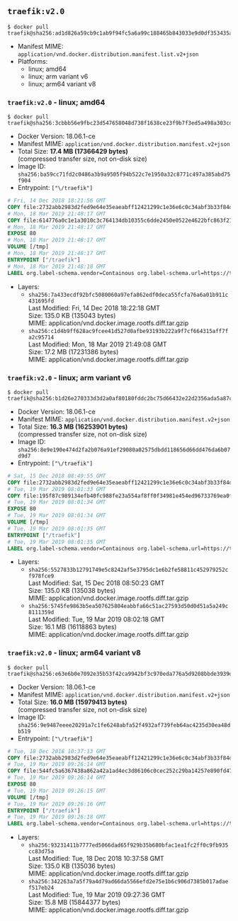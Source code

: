 ## `traefik:v2.0`

```console
$ docker pull traefik@sha256:ad1d826a59cb9c1ab9f94fc5a6a99c188465b843033e9d0df353435a23c5831a
```

-	Manifest MIME: `application/vnd.docker.distribution.manifest.list.v2+json`
-	Platforms:
	-	linux; amd64
	-	linux; arm variant v6
	-	linux; arm64 variant v8

### `traefik:v2.0` - linux; amd64

```console
$ docker pull traefik@sha256:3cbbb56e9fbc23d547658048d738f1638ce23f9b7f3ed5a498a303cd6a6a3197
```

-	Docker Version: 18.06.1-ce
-	Manifest MIME: `application/vnd.docker.distribution.manifest.v2+json`
-	Total Size: **17.4 MB (17366429 bytes)**  
	(compressed transfer size, not on-disk size)
-	Image ID: `sha256:ba59cc71fd2c0486a3b9a9505f94b522c7e1950a32c8771c497a385abd75f904`
-	Entrypoint: `["\/traefik"]`

```dockerfile
# Fri, 14 Dec 2018 18:21:56 GMT
COPY file:2732abb2983d2fed9e64e35eaeabff12421299c1e36e6c0c34abf3b33f84d17f in /etc/ssl/certs/ 
# Mon, 18 Mar 2019 21:48:17 GMT
COPY file:614776a0c1e1a3010c3c764134db10355c6dde2450e0522e4622bfc863f21c3a in / 
# Mon, 18 Mar 2019 21:48:17 GMT
EXPOSE 80
# Mon, 18 Mar 2019 21:48:17 GMT
VOLUME [/tmp]
# Mon, 18 Mar 2019 21:48:17 GMT
ENTRYPOINT ["/traefik"]
# Mon, 18 Mar 2019 21:48:18 GMT
LABEL org.label-schema.vendor=Containous org.label-schema.url=https://traefik.io org.label-schema.name=Traefik org.label-schema.description=A modern reverse-proxy org.label-schema.version=v2.0.0-alpha1 org.label-schema.docker.schema-version=1.0
```

-	Layers:
	-	`sha256:7a433ecdf92bfc5080060a97efa862edf0deca55fcfa76a6a01b911c431695fd`  
		Last Modified: Fri, 14 Dec 2018 18:22:18 GMT  
		Size: 135.0 KB (135043 bytes)  
		MIME: application/vnd.docker.image.rootfs.diff.tar.gzip
	-	`sha256:c1d4b9ff628ac9fcee41d527d0afbe93193b222a9f7cf664315aff7fa2c95714`  
		Last Modified: Mon, 18 Mar 2019 21:49:08 GMT  
		Size: 17.2 MB (17231386 bytes)  
		MIME: application/vnd.docker.image.rootfs.diff.tar.gzip

### `traefik:v2.0` - linux; arm variant v6

```console
$ docker pull traefik@sha256:b1d26e270333d3d2a0af80180fddc2bc75d66432e22d2356ada5a87c5536bb49
```

-	Docker Version: 18.06.1-ce
-	Manifest MIME: `application/vnd.docker.distribution.manifest.v2+json`
-	Total Size: **16.3 MB (16253901 bytes)**  
	(compressed transfer size, not on-disk size)
-	Image ID: `sha256:8e9e190e474d2fa2b076a91ef29080a02575dbdd118656d66dd476da6b07d9d7`
-	Entrypoint: `["\/traefik"]`

```dockerfile
# Sat, 15 Dec 2018 08:49:55 GMT
COPY file:2732abb2983d2fed9e64e35eaeabff12421299c1e36e6c0c34abf3b33f84d17f in /etc/ssl/certs/ 
# Tue, 19 Mar 2019 08:01:33 GMT
COPY file:195f87c989134efb40fc988fe23a554af8ff0f34981e454ed96733769ea0f320 in / 
# Tue, 19 Mar 2019 08:01:34 GMT
EXPOSE 80
# Tue, 19 Mar 2019 08:01:34 GMT
VOLUME [/tmp]
# Tue, 19 Mar 2019 08:01:35 GMT
ENTRYPOINT ["/traefik"]
# Tue, 19 Mar 2019 08:01:35 GMT
LABEL org.label-schema.vendor=Containous org.label-schema.url=https://traefik.io org.label-schema.name=Traefik org.label-schema.description=A modern reverse-proxy org.label-schema.version=v2.0.0-alpha1 org.label-schema.docker.schema-version=1.0
```

-	Layers:
	-	`sha256:5527833b12791749e5c8242af5e3795dc1e6b2fe58811c452979252cf978fce9`  
		Last Modified: Sat, 15 Dec 2018 08:50:23 GMT  
		Size: 135.0 KB (135038 bytes)  
		MIME: application/vnd.docker.image.rootfs.diff.tar.gzip
	-	`sha256:5745fe9863b5ea507625804eabbfa66c51ac27593d50d0d51a5a249c8111359d`  
		Last Modified: Tue, 19 Mar 2019 08:02:18 GMT  
		Size: 16.1 MB (16118863 bytes)  
		MIME: application/vnd.docker.image.rootfs.diff.tar.gzip

### `traefik:v2.0` - linux; arm64 variant v8

```console
$ docker pull traefik@sha256:e63e6b0e7092e35b53f42ca9942bf3c970eda776a5d9208bbde3939d9a5b7a0a
```

-	Docker Version: 18.06.1-ce
-	Manifest MIME: `application/vnd.docker.distribution.manifest.v2+json`
-	Total Size: **16.0 MB (15979413 bytes)**  
	(compressed transfer size, not on-disk size)
-	Image ID: `sha256:9e9487eeee20291a7c1fe6248abfa52f4932af739feb64ac4235d30ea48db519`
-	Entrypoint: `["\/traefik"]`

```dockerfile
# Tue, 18 Dec 2018 10:37:13 GMT
COPY file:2732abb2983d2fed9e64e35eaeabff12421299c1e36e6c0c34abf3b33f84d17f in /etc/ssl/certs/ 
# Tue, 19 Mar 2019 09:26:14 GMT
COPY file:544fc5a6367438a862a42a1ad4ec3d86106c0cec252c29ba14257e890fd47a88 in / 
# Tue, 19 Mar 2019 09:26:14 GMT
EXPOSE 80
# Tue, 19 Mar 2019 09:26:15 GMT
VOLUME [/tmp]
# Tue, 19 Mar 2019 09:26:16 GMT
ENTRYPOINT ["/traefik"]
# Tue, 19 Mar 2019 09:26:18 GMT
LABEL org.label-schema.vendor=Containous org.label-schema.url=https://traefik.io org.label-schema.name=Traefik org.label-schema.description=A modern reverse-proxy org.label-schema.version=v2.0.0-alpha1 org.label-schema.docker.schema-version=1.0
```

-	Layers:
	-	`sha256:93231411b7777ed5066dad65f929b35b680bfac1ea1fc2ff0c9fb935cc83d75a`  
		Last Modified: Tue, 18 Dec 2018 10:37:58 GMT  
		Size: 135.0 KB (135036 bytes)  
		MIME: application/vnd.docker.image.rootfs.diff.tar.gzip
	-	`sha256:342263a7a5f79a4d79ad66da5566efd2e75e1b6c906d7385b017adaef517eb24`  
		Last Modified: Tue, 19 Mar 2019 09:27:36 GMT  
		Size: 15.8 MB (15844377 bytes)  
		MIME: application/vnd.docker.image.rootfs.diff.tar.gzip
